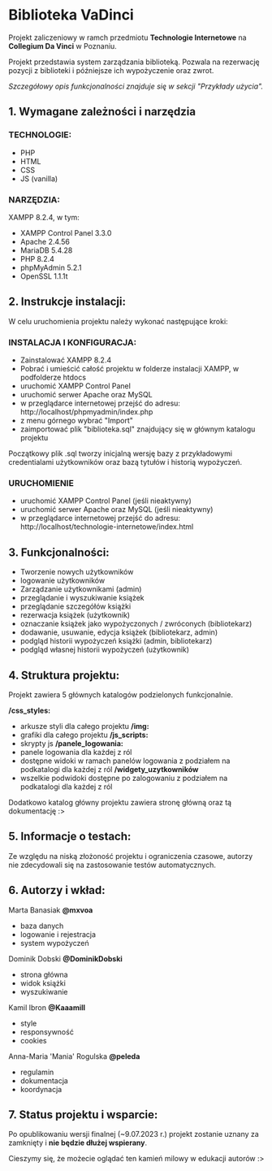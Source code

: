# Biblioteka VaDinci

Projekt zaliczeniowy w ramch przedmiotu **Technologie Internetowe** na **Collegium Da Vinci** w Poznaniu.

Projekt przedstawia system zarządzania biblioteką. Pozwala na rezerwację pozycji z biblioteki i późniejsze ich wypożyczenie oraz zwrot. 

*Szczegółowy opis funkcjonalności znajduje się w sekcji "Przykłady użycia".*

## 1. Wymagane zależności i narzędzia

### TECHNOLOGIE:

- PHP
- HTML
- CSS
- JS (vanilla)

### NARZĘDZIA:

XAMPP 8.2.4, w tym:
- XAMPP Control Panel 3.3.0
- Apache 2.4.56
- MariaDB 5.4.28
- PHP 8.2.4
- phpMyAdmin 5.2.1
- OpenSSL 1.1.1t

## 2. Instrukcje instalacji:

W celu uruchomienia projektu należy wykonać następujące kroki:

### INSTALACJA I KONFIGURACJA:
- Zainstalować XAMPP 8.2.4
- Pobrać i umieścić całość projektu w folderze instalacji XAMPP, w podfolderze htdocs
- uruchomić XAMPP Control Panel
- uruchomić serwer Apache oraz MySQL
- w przeglądarce internetowej przejść do adresu: http://localhost/phpmyadmin/index.php
- z menu górnego wybrać "Import"
- zaimportować plik "biblioteka.sql" znajdujący się w głównym katalogu projektu

Początkowy plik .sql tworzy inicjalną wersję bazy z przykładowymi credentialami użytkowników oraz bazą tytułów i historią wypożyczeń.

### URUCHOMIENIE
- uruchomić XAMPP Control Panel (jeśli nieaktywny)
- uruchomić serwer Apache oraz MySQL (jeśli nieaktywny)
- w przeglądarce internetowej przejść do adresu: http://localhost/technologie-internetowe/index.html

## 3. Funkcjonalności:

- Tworzenie nowych użytkowników
- logowanie użytkowników
- Zarządzanie użytkownikami (admin)
- przeglądanie i wyszukiwanie książek
- przeglądanie szczegółów książki
- rezerwacja książek (użytkownik)
- oznaczanie książek jako wypożyczonych / zwróconych (bibliotekarz)
- dodawanie, usuwanie, edycja książek (bibliotekarz, admin)
- podgląd historii wypożyczeń książki (admin, bibliotekarz)
- podgląd własnej historii wypożyczeń (użytkownik)

## 4. Struktura projektu:

Projekt zawiera 5 głównych katalogów podzielonych funkcjonalnie. 

**/css_styles:**
- arkusze styli dla całego projektu
**/img:**
- grafiki dla całego projektu
**/js_scripts:**
- skrypty js
**/panele_logowania:**
- panele logowania dla każdej z ról
- dostępne widoki w ramach panelów logowania z podziałem na podkatalogi dla każdej z ról
**/widgety_uzytkowników**
- wszelkie podwidoki dostępne po zalogowaniu z podziałem na podkatalogi dla każdej z ról

Dodatkowo katalog główny projektu zawiera stronę główną oraz tą dokumentację :>

## 5. Informacje o testach:

Ze względu na niską złożoność projektu i ograniczenia czasowe, autorzy nie zdecydowali się na zastosowanie testów automatycznych.

## 6. Autorzy i wkład:

Marta Banasiak **@mxvoa**
- baza danych
- logowanie i rejestracja
- system wypożyczeń

Dominik Dobski **@DominikDobski**
- strona główna
- widok książki
- wyszukiwanie

Kamil Ibron **@Kaaamill**
- style
- responsywność
- cookies

Anna-Maria 'Mania' Rogulska **@peleda**
- regulamin
- dokumentacja
- koordynacja

## 7. Status projektu i wsparcie:

Po opublikowaniu wersji finalnej (~9.07.2023 r.) projekt zostanie uznany za zamknięty i **nie będzie dłużej wspierany**.

Cieszymy się, że możecie oglądać ten kamień milowy w edukacji autorów :>